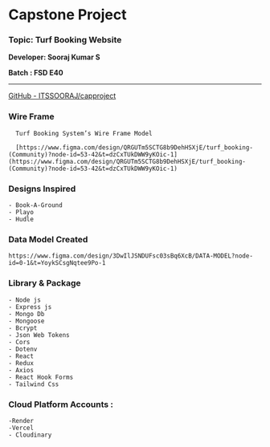 # Capstone Project

### Topic: Turf Booking Website

**Developer:  Sooraj Kumar S**

**Batch : FSD E40**

---

[GitHub - ITSSOORAJ/capproject](https://github.com/ITSSOORAJ/capproject)


  ### **Wire Frame**

      Turf Booking System’s Wire Frame Model

      [https://www.figma.com/design/QRGUTm5SCTG8b9DehHSXjE/turf_booking-(Community)?node-id=53-42&t=dzCxTUkDWW9yKOic-1](https://www.figma.com/design/QRGUTm5SCTG8b9DehHSXjE/turf_booking-(Community)?node-id=53-42&t=dzCxTUkDWW9yKOic-1)

   ### Designs Inspired
    
    - Book-A-Ground
    - Playo
    - Hudle

   ### Data Model Created

    https://www.figma.com/design/3DwIlJSNDUFsc03sBq6XcB/DATA-MODEL?node-id=0-1&t=YoykSCsgNqtee9Po-1

   ### Library & Package
    
    - Node js
    - Express js
    - Mongo Db
    - Mongoose
    - Bcrypt
    - Json Web Tokens
    - Cors
    - Dotenv
    - React
    - Redux
    - Axios
    - React Hook Forms
    - Tailwind Css

  ### Cloud Platform Accounts :

    -Render
    -Vercel
    - Cloudinary


